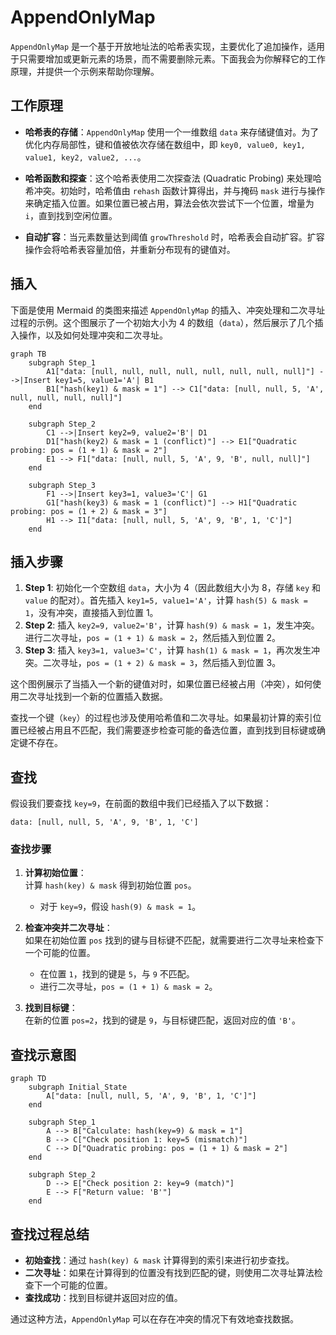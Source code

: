 
# AppendOnlyMap

`AppendOnlyMap` 是一个基于开放地址法的哈希表实现，主要优化了追加操作，适用于只需要增加或更新元素的场景，而不需要删除元素。下面我会为你解释它的工作原理，并提供一个示例来帮助你理解。

## 工作原理

- **哈希表的存储**：`AppendOnlyMap` 使用一个一维数组 `data` 来存储键值对。为了优化内存局部性，键和值被依次存储在数组中，即 `key0, value0, key1, value1, key2, value2, ...`。

- **哈希函数和探查**：这个哈希表使用二次探查法 (Quadratic Probing) 来处理哈希冲突。初始时，哈希值由 `rehash` 函数计算得出，并与掩码 `mask` 进行与操作来确定插入位置。如果位置已被占用，算法会依次尝试下一个位置，增量为 `i`，直到找到空闲位置。

- **自动扩容**：当元素数量达到阈值 `growThreshold` 时，哈希表会自动扩容。扩容操作会将哈希表容量加倍，并重新分布现有的键值对。

## 插入

下面是使用 Mermaid 的类图来描述 `AppendOnlyMap` 的插入、冲突处理和二次寻址过程的示例。这个图展示了一个初始大小为 4 的数组（`data`），然后展示了几个插入操作，以及如何处理冲突和二次寻址。

```mermaid
graph TB
    subgraph Step_1
        A1["data: [null, null, null, null, null, null, null, null]"] -->|Insert key1=5, value1='A'| B1
        B1["hash(key1) & mask = 1"] --> C1["data: [null, null, 5, 'A', null, null, null, null]"]
    end

    subgraph Step_2
        C1 -->|Insert key2=9, value2='B'| D1
        D1["hash(key2) & mask = 1 (conflict)"] --> E1["Quadratic probing: pos = (1 + 1) & mask = 2"]
        E1 --> F1["data: [null, null, 5, 'A', 9, 'B', null, null]"]
    end

    subgraph Step_3
        F1 -->|Insert key3=1, value3='C'| G1
        G1["hash(key3) & mask = 1 (conflict)"] --> H1["Quadratic probing: pos = (1 + 2) & mask = 3"]
        H1 --> I1["data: [null, null, 5, 'A', 9, 'B', 1, 'C']"]
    end
```

## 插入步骤

1. **Step 1**: 初始化一个空数组 `data`，大小为 4（因此数组大小为 8，存储 `key` 和 `value` 的配对）。首先插入 `key1=5, value1='A'`，计算 `hash(5) & mask = 1`，没有冲突，直接插入到位置 1。
2. **Step 2**: 插入 `key2=9, value2='B'`，计算 `hash(9) & mask = 1`，发生冲突。进行二次寻址，`pos = (1 + 1) & mask = 2`，然后插入到位置 2。
3. **Step 3**: 插入 `key3=1, value3='C'`，计算 `hash(1) & mask = 1`，再次发生冲突。二次寻址，`pos = (1 + 2) & mask = 3`，然后插入到位置 3。

这个图例展示了当插入一个新的键值对时，如果位置已经被占用（冲突），如何使用二次寻址找到一个新的位置插入数据。

查找一个键（`key`）的过程也涉及使用哈希值和二次寻址。如果最初计算的索引位置已经被占用且不匹配，我们需要逐步检查可能的备选位置，直到找到目标键或确定键不存在。

## 查找

假设我们要查找 `key=9`，在前面的数组中我们已经插入了以下数据：

```text
data: [null, null, 5, 'A', 9, 'B', 1, 'C']
```

### 查找步骤

1. **计算初始位置**：  
   计算 `hash(key) & mask` 得到初始位置 `pos`。
   - 对于 `key=9`，假设 `hash(9) & mask = 1`。

2. **检查冲突并二次寻址**：  
   如果在初始位置 `pos` 找到的键与目标键不匹配，就需要进行二次寻址来检查下一个可能的位置。
   - 在位置 `1`，找到的键是 `5`，与 `9` 不匹配。
   - 进行二次寻址，`pos = (1 + 1) & mask = 2`。

3. **找到目标键**：  
   在新的位置 `pos=2`，找到的键是 `9`，与目标键匹配，返回对应的值 `'B'`。

## 查找示意图

```mermaid
graph TD
    subgraph Initial_State
        A["data: [null, null, 5, 'A', 9, 'B', 1, 'C']"]
    end
    
    subgraph Step_1
        A --> B["Calculate: hash(key=9) & mask = 1"]
        B --> C["Check position 1: key=5 (mismatch)"]
        C --> D["Quadratic probing: pos = (1 + 1) & mask = 2"]
    end
    
    subgraph Step_2
        D --> E["Check position 2: key=9 (match)"]
        E --> F["Return value: 'B'"]
    end
```

## 查找过程总结

- **初始查找**：通过 `hash(key) & mask` 计算得到的索引来进行初步查找。
- **二次寻址**：如果在计算得到的位置没有找到匹配的键，则使用二次寻址算法检查下一个可能的位置。
- **查找成功**：找到目标键并返回对应的值。

通过这种方法，`AppendOnlyMap` 可以在存在冲突的情况下有效地查找数据。
